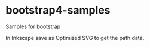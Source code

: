# bootstrap4-samples
Samples for bootstrap

In Inkscape save as Optimized SVG to get the path data.
